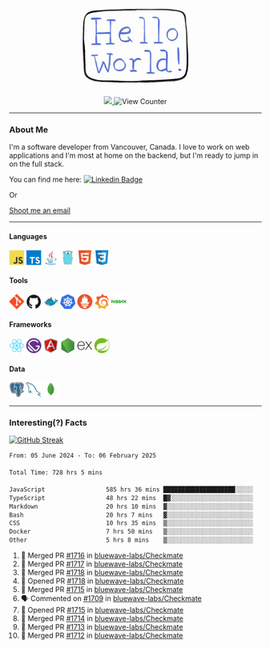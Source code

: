 <div align="center">
    <img src="./img/hello_world.webp" height="200px" width="">
    <div>
        <a href="https://www.linkedin.com/in/ajhollid">
            <img src="https://img.shields.io/badge/LinkedIn-blue"/>
        </a>
        <img src="https://komarev.com/ghpvc/?username=ajhollid&color=yellow" alt="View Counter">
    </div>
</div>

---

### About Me

I'm a software developer from Vancouver, Canada. I love to work on web applications and I'm most at home on the backend, but I'm ready to jump in on the full stack.

You can find me here: [![Linkedin Badge](https://img.shields.io/badge/-ajhollid-blue?style=flat&logo=Linkedin&logoColor=white)](https://www.linkedin.com/in/ajhollid)

Or

[Shoot me an email](mailto:ajhollid@gmail.com)

---

#### Languages

<div>
    <img src="./img/devicons/javascript-original.svg" width=30 height=30 alt="JavaScript">
    <img src="/img/devicons/typescript-original.svg" width=30 height=30 alt="TypeScript">
    <img src="./img/devicons/java-original.svg" width=30 height=30 alt="Java">
    <img src="./img/devicons/go-original.svg" width=30 height=30 alt="Golang">
    <img src="./img/devicons/html5-original.svg" width=30 height=30 alt="HTML 5">
    <img src="./img/devicons/css3-original.svg" width=30 height=30 alt="CSS 3">
</div>

#### Tools

<div>
    <img src="./img/devicons/git-original.svg" width=30 height=30 alt="Git">
    <img src="./img/devicons/github-original.svg" width=30 height=30 alt="Github">
    <img src="./img/devicons/docker-original.svg" width=30 
    height=30 alt="Docker">
    <img src="./img/devicons/kubernetes-original.svg" width=30 height=30 alt="K8">
    <img src="./img/devicons/prometheus-original.svg" width=30 height=30 alt="Prometheus">
    <img src="./img/devicons/grafana-original.svg" width=30 height=30 alt="Grafana">
    <img src="./img/devicons/nginx-original.svg" width=30 height=30 alt="Nginx">
</div>

#### Frameworks

<div>
    <img src="./img/devicons/react-original.svg" width=30 height=30 alt="React">
    <img src="./img/devicons/gatsby-original.svg" width=30 height=30 alt="Gatsby">
    <img src="./img/devicons/angularjs-original.svg" width=30 height=30 alt="AngularJS">
    <img src="./img/devicons/nodejs-original.svg" width=30 height=30 alt="NodeJS">
    <img src="./img/devicons/express-original.svg" width=30 height=30 alt="Express">
    <img src="./img/devicons/spring-original.svg" width=30 height=30 alt="Spring">
</div>

#### Data

<div>
    <img src="./img/devicons/postgresql-original.svg" width=30 height=30 alt="Postgresql">
    <img src="./img/devicons/mysql-original.svg" width=30 height=30 alt="Mysql">
    <img src="./img/devicons/mongodb-original.svg" width=30 height=30 alt="MongoDB">
</div>

---

### Interesting(?) Facts

[![GitHub Streak](http://github-readme-streak-stats.herokuapp.com?user=ajhollid)](https://git.io/streak-stats)

 <!--START_SECTION:waka-->

```txt
From: 05 June 2024 - To: 06 February 2025

Total Time: 728 hrs 5 mins

JavaScript                 585 hrs 36 mins ████████████████████░░░░░   79.87 %
TypeScript                 48 hrs 22 mins  █▓░░░░░░░░░░░░░░░░░░░░░░░   06.60 %
Markdown                   20 hrs 10 mins  ▓░░░░░░░░░░░░░░░░░░░░░░░░   02.75 %
Bash                       20 hrs 7 mins   ▓░░░░░░░░░░░░░░░░░░░░░░░░   02.75 %
CSS                        10 hrs 35 mins  ▒░░░░░░░░░░░░░░░░░░░░░░░░   01.44 %
Docker                     7 hrs 50 mins   ▒░░░░░░░░░░░░░░░░░░░░░░░░   01.07 %
Other                      5 hrs 8 mins    ▒░░░░░░░░░░░░░░░░░░░░░░░░   00.70 %
```

<!--END_SECTION:waka-->


<!--START_SECTION:activity-->
1. 🎉 Merged PR [#1716](https://github.com/bluewave-labs/Checkmate/pull/1716) in [bluewave-labs/Checkmate](https://github.com/bluewave-labs/Checkmate)
2. 🎉 Merged PR [#1717](https://github.com/bluewave-labs/Checkmate/pull/1717) in [bluewave-labs/Checkmate](https://github.com/bluewave-labs/Checkmate)
3. 🎉 Merged PR [#1718](https://github.com/bluewave-labs/Checkmate/pull/1718) in [bluewave-labs/Checkmate](https://github.com/bluewave-labs/Checkmate)
4. 💪 Opened PR [#1718](https://github.com/bluewave-labs/Checkmate/pull/1718) in [bluewave-labs/Checkmate](https://github.com/bluewave-labs/Checkmate)
5. 🎉 Merged PR [#1715](https://github.com/bluewave-labs/Checkmate/pull/1715) in [bluewave-labs/Checkmate](https://github.com/bluewave-labs/Checkmate)
6. 🗣 Commented on [#1709](https://github.com/bluewave-labs/Checkmate/pull/1709#issuecomment-2643199792) in [bluewave-labs/Checkmate](https://github.com/bluewave-labs/Checkmate)
7. 💪 Opened PR [#1715](https://github.com/bluewave-labs/Checkmate/pull/1715) in [bluewave-labs/Checkmate](https://github.com/bluewave-labs/Checkmate)
8. 🎉 Merged PR [#1714](https://github.com/bluewave-labs/Checkmate/pull/1714) in [bluewave-labs/Checkmate](https://github.com/bluewave-labs/Checkmate)
9. 🎉 Merged PR [#1713](https://github.com/bluewave-labs/Checkmate/pull/1713) in [bluewave-labs/Checkmate](https://github.com/bluewave-labs/Checkmate)
10. 🎉 Merged PR [#1712](https://github.com/bluewave-labs/Checkmate/pull/1712) in [bluewave-labs/Checkmate](https://github.com/bluewave-labs/Checkmate)
<!--END_SECTION:activity-->
